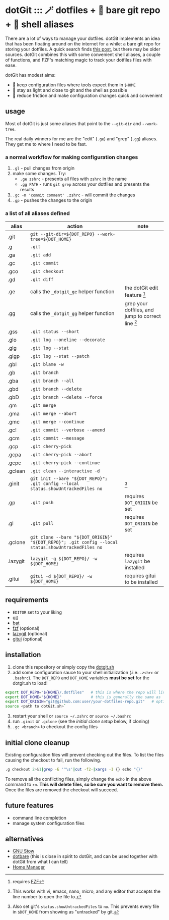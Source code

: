 # dotGit ::: 🪄 dotfiles +  🧸 bare git repo + 🐚 shell aliases

There are a lot of ways to manage your dotfiles. dotGit implements an idea that has been floating around on the internet for a while: a bare git repo for storing your dotfiles. A quick search finds [this post](https://news.ycombinator.com/item?id=11070797), but there may be older sources. dotGit combines this with some convenient shell aliases, a couple of functions, and FZF's matching magic to track your dotfiles files with ease.

dotGit has modest aims:
- 🏡 keep configuration files where tools expect them in `$HOME`
- 🐚 stay as light and close to git and the shell as possible
- 🚀 reduce friction and make configuration changes quick and convenient


## usage

Most of dotGit is just some aliases that point to the `--git-dir` and `--work-tree`.

The real daily winners for me are the "edit" (`.ge`) and "grep" (`.gg`) aliases. They get me to where I need to be fast.

### a normal workflow for making configuration changes 

1. `.gl` - pull changes from origin
2. make some changes. Try:
    - `.ge zshrc` - presents all files with `zshrc` in the name
    - `.gg PATH` - runs `git grep` across your dotfiles and presents the results
4. `.gc -m 'commit comment' .zshrc` - will commit the changes
5. `.gp` - pushes the changes to the origin

### a list of all aliases defined


| alias | action | note |
| --- | --- | --- |
| .git | `git --git-dir=${DOT_REPO} --work-tree=${DOT_HOME}` | |
| .g | `.git` | |
| .ga | `.git add` | |
| .gc | `.git commit`  | |
| .gco | `.git checkout`  | |
| .gd | `.git diff` | |
| .ge | calls the `_dotgit_ge` helper function | the dotGit edit feature [^fzf] |
| .gg | calls the `_dotgit_gg` helper function | grep your dotfiles, and jump to correct line [^line] |
| .gss | `.git status --short` | |
| .glo | `.git log --oneline --decorate`  | |
| .glg | `.git log --stat`  | |
| .glgp | `.git log --stat --patch` | |
| .gbl | `.git blame -w` | |
| .gb | `.git branch` | |
| .gba | `.git branch --all` | |
| .gbd | `.git branch --delete` | |
| .gbD | `.git branch --delete --force` | |
| .gm | `.git merge` | |
| .gma | `.git merge --abort` | |
| .gmc | `.git merge --continue` | |
| .gc! | `.git commit --verbose --amend` | 
| .gcm | `.git commit --message` | |
| .gcp | `.git cherry-pick` | |
| .gcpa | `.git cherry-pick --abort` | |
| .gcpc | `.git cherry-pick --continue` | |
| .gclean | `.git clean --interactive -d` | |
| .ginit | `git init --bare "${DOT_REPO}"; .git config --local status.showUntrackedFiles no` | [^untracked] |
| .gp | `.git push` | requires `DOT_ORIGIN` be set |
| .gl | `.git pull` | requires `DOT_ORIGIN` be set 
| .gclone | `git clone --bare "${DOT_ORIGIN}" "${DOT_REPO}"; .git config --local status.showUntrackedFiles no` | |
| .lazygit | `lazygit -g ${DOT_REPO}/ -w ${DOT_HOME}` | requires `lazygit` be installed |
| .gitui | `gitui -d ${DOT_REPO}/ -w ${DOT_HOME}` | requires gitui to be installed |

[^line]: This works with vi, emacs, nano, micro, and any editor that accepts the line number to open the file to.
[^untracked]: Also set git's `status.showUntrackedFiles` to `no`. This prevents every file in `$DOT_HOME` from showing as "untracked" by git.
[^fzf]: requires [FZF](https://github.com/junegunn/fzf)

## requirements

- `EDITOR` set to your liking 
- [git](https://git-scm.com/)
- [bat](https://github.com/sharkdp/bat)
- [fzf](https://github.com/junegunn/fzf) (optional)
- [lazygit](https://github.com/jesseduffield/lazygit) (optional)
- [gitui](https://github.com/extrawurst/gitui) (optional)

## installation

1. clone this repository or simply copy the [dotgit.sh](./dotgit.sh)
2. add some configuration sauce to your shell initialization (.i.e. `.zshrc` or `.bashrc`). The `DOT_REPO` and `DOT_HOME` variables **must be set** for the dotgit.sh to load!
  ```bash
  export DOT_REPO="${HOME}/.dotfiles"   # this is where the repo will live
  export DOT_HOME="${HOME}"             # this is generally the same as `$HOME`
  export DOT_ORIGIN="git@github.com:user/your-dotfiles-repo.git"   # optional
  source <path to dotGit.sh>`
  ```
3. restart your shell or `source ~/.zshrc` or `source ~/.bashrc`
4. run `.ginit` or `.gclone` (see the *initial clone setup* below, if cloning)
5. `.gc <branch>` to checkout the config files


## initial clone cleanup

Existing configuration files will prevent checking out the files. To list the files causing the checkout to fail, run the following.

```bash
.g checkout 2>&1|grep -E '^\s'|cut -f2-|xargs -I {} echo "{}"
```

To remove all the conflicting files, simply change the `echo` in the above command to `rm`. **This will delete files, so be sure you want to remove them.** Once the files are removed the checkout will succeed.

## future features

- command line completion
- manage system configuration files

## alternatives

- [GNU Stow](https://www.gnu.org/software/stow)
- [dotbare](https://github.com/kazhala/dotbare) (this is close in spirit to dotGit, and can be used together with dotGit from what I can tell)
- [Home Manager](https://github.com/nix-community/home-manager)
